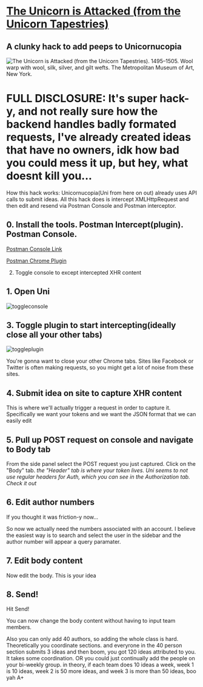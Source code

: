 # [The Unicorn is Attacked (from the Unicorn Tapestries)][1]
## A clunky hack to add peeps to Unicornucopia

![*The Unicorn is Attacked (from the Unicorn Tapestries)*. 1495–1505. Wool warp with wool, silk, silver, and gilt wefts. The Metropolitan Museum of Art, New York.](https://images.metmuseum.org/CRDImages/cl/web-large/DP118985.jpg)

# FULL DISCLOSURE: It's super hack-y, and not really sure how the backend handles badly formated requests, I've already created ideas that have no owners, idk how bad you could mess it up, but hey, what doesnt kill you...

How this hack works: Unicornucopia(Uni from here on out) already uses API calls to submit ideas. All this hack does is intercept XMLHttpRequest and then edit and resend via Postman Console and Postman interceptor. 


## 0. Install the tools. Postman Intercept(plugin). Postman Console.

[Postman Console Link][2]

[Postman Chrome Plugin][3]

2. Toggle console to except intercepted XHR content

## 1. Open Uni

![toggleconsole](https://www.getpostman.com/img/v1/docs/interceptor_cookies/interceptor_cookies_1.png)

## 3. Toggle plugin to start intercepting(ideally close all your other tabs)

![toggleplugin](https://s3.amazonaws.com/postman-static-getpostman-com/postman-docs/proxy.interceptExt.png)

You're gonna want to close your other Chrome tabs. Sites like Facebook or Twitter 
is often making requests, so you might get a lot of noise from these sites.

## 4. Submit idea on site to capture XHR content

This is where we'll actually trigger a request in order to capture it. Specifically 
we want your tokens and we
want the JSON format that we can easily edit

## 5. Pull up POST request on console and navigate to Body tab

From the side panel select the POST request you just captured. Click on the "Body" tab. 
*the "Header" tab is where your token lives. Uni seems to not use regular headers for Auth, 
which you can see in the Authorization tab. Check it out*

## 6. Edit author numbers

If you thought it was friction-y now...

So now we actually need the numbers associated with an account.
I believe the easiest way is to search and select the user in the sidebar and the author 
number will appear a query paramater.

## 7. Edit body content

Now edit the body. This is your idea

## 8. Send!

Hit Send!

You can now change the body content without having to input team members.

Also you can only add 40 authors, so adding the whole class is hard. 
Theoretically you coordinate sections. and everyrone in the 40 person section submits 3
ideas and then boom, you got 120 ideas attributed to you. It takes some coordination. OR
you could just continually add the people on your bi-weekly group. in theory, if each team does 10 ideas a week, week 1 is 10 ideas, week 2 is 50 more ideas, and week 3 is more than 50 ideas, boo yah A+

[1]:https://www.metmuseum.org/art/collection/search/467639
[2]:https://www.getpostman.com/apps
[3]:https://chrome.google.com/webstore/detail/postman/fhbjgbiflinjbdggehcddcbncdddomop?hl=en
